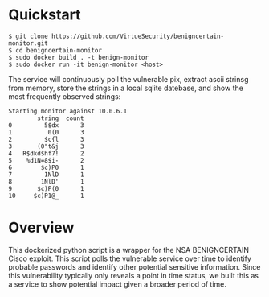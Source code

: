 # Quickstart
```
$ git clone https://github.com/VirtueSecurity/benigncertain-monitor.git
$ cd benigncertain-monitor
$ sudo docker build . -t benign-monitor
$ sudo docker run -it benign-monitor <host>
```
The service will continuously poll the vulnerable pix, extract ascii strinsg from memory, store the strings in a local sqlite datebase, and show the most frequently observed strings:

```
Starting monitor against 10.0.6.1
        string  count
0         5$dx      3
1          0(0      3
2         $c{l      3
3       (0"t&j      3
4   R$dkd$hf7!      2
5    %d1N=8$i-      2
6        $c)P0      1
7         1NlD      1
8        1NlD'      1
9       $c)P(0      1
10     $c)P1@_      1
```

# Overview
This dockerized python script is a wrapper for the NSA BENIGNCERTAIN Cisco exploit. This script polls the vulnerable service over time to identify probable passwords and identify other potential sensitive information. Since this vulnerability typically only reveals a point in time status, we built this as a service to show potential impact given a broader period of time.

